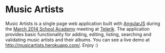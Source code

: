 # Music Artists

Music Artists is a single page web application built with [AngularJS](http://angularjs.org/) during the [March 2014 School Academy](http://telerikacademy.com/Courses/Courses/Details/169) meeting at [Telerik](http://www.telerik.com/). The application provides basic functionality for adding, editing, listing, searching and validating music artists and their albums. You can see a live demo at http://musicartists.herokuapp.com/. Enjoy :)
